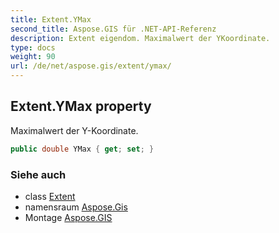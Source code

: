 ```yaml
---
title: Extent.YMax
second_title: Aspose.GIS für .NET-API-Referenz
description: Extent eigendom. Maximalwert der YKoordinate.
type: docs
weight: 90
url: /de/net/aspose.gis/extent/ymax/
---
```

## Extent.YMax property

Maximalwert der Y-Koordinate.

```csharp
public double YMax { get; set; }
```

### Siehe auch

* class [Extent](../)
* namensraum [Aspose.Gis](../../extent/)
* Montage [Aspose.GIS](../../../)


